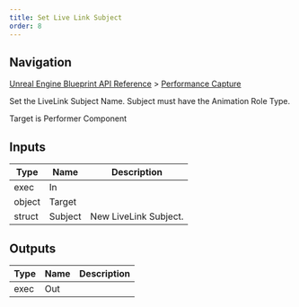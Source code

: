 ```yaml
---
title: Set Live Link Subject
order: 8
---
```

## Navigation

[Unreal Engine Blueprint API Reference](https://dev.epicgames.com/documentation/en-us/unreal-engine/BlueprintAPI) > [Performance Capture](https://dev.epicgames.com/documentation/en-us/unreal-engine/BlueprintAPI/PerformanceCapture)

Set the LiveLink Subject Name. Subject must have the Animation Role Type.

Target is Performer Component

## Inputs

| Type | Name | Description |
| --- | --- | --- |
| exec | In |  |
| object | Target |  |
| struct | Subject | New LiveLink Subject. |

## Outputs

| Type | Name | Description |
| --- | --- | --- |
| exec | Out |  |

